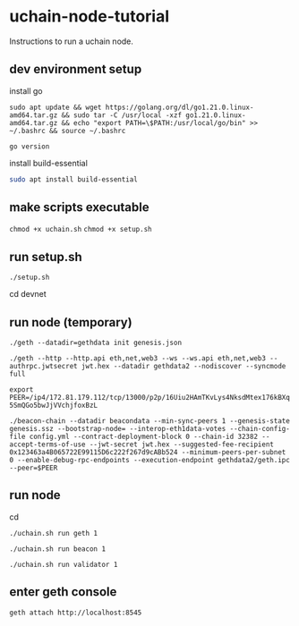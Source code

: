 # uchain-node-tutorial
Instructions to run a uchain node. 

## dev environment setup

install go 

```sudo apt update && wget https://golang.org/dl/go1.21.0.linux-amd64.tar.gz && sudo tar -C /usr/local -xzf go1.21.0.linux-amd64.tar.gz && echo "export PATH=\$PATH:/usr/local/go/bin" >> ~/.bashrc && source ~/.bashrc ```

```
go version
```

install build-essential

```sh
sudo apt install build-essential
```

## make scripts executable 
```chmod +x uchain.sh```
```chmod +x setup.sh```

## run setup.sh

```./setup.sh```

cd devnet


## run node (temporary)

```./geth --datadir=gethdata init genesis.json```

```
./geth --http --http.api eth,net,web3 --ws --ws.api eth,net,web3 --authrpc.jwtsecret jwt.hex --datadir gethdata2 --nodiscover --syncmode full
```

```export PEER=/ip4/172.81.179.112/tcp/13000/p2p/16Uiu2HAmTKvLys4NksdMtex176kBXq5SmQGo5bwJjVVchjfoxBzL```

```./beacon-chain --datadir beacondata --min-sync-peers 1 --genesis-state genesis.ssz --bootstrap-node= --interop-eth1data-votes --chain-config-file config.yml --contract-deployment-block 0 --chain-id 32382 --accept-terms-of-use --jwt-secret jwt.hex --suggested-fee-recipient 0x123463a4B065722E99115D6c222f267d9cABb524 --minimum-peers-per-subnet 0 --enable-debug-rpc-endpoints --execution-endpoint gethdata2/geth.ipc --peer=$PEER```


## run node

cd 

```./uchain.sh run geth 1```

```./uchain.sh run beacon 1```

```./uchain.sh run validator 1```

## enter geth console

```geth attach http://localhost:8545```


